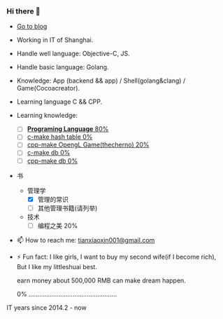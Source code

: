 ### Hi there 👋

+ [Go to blog](https://shaohung001.github.io)
+ Working in IT of Shanghai.
+ Handle well language: Objective-C, JS.
+ Handle basic language: Golang.
+ Knowledge: App (backend && app) / Shell(golang&clang) / Game(Cocoacreator).
+ Learning language C && CPP.
+ Learning knowledge: 
  - [ ] [**Programing Language** 80%](http://www.buildyourownlisp.com/)
  - [ ] [c-make hash table 0%](https://github.com/jamesroutley/write-a-hash-table)
  - [ ] [cpp-make OpengL Game(thecherno) 20%](https://www.bilibili.com/medialist/play/watchlater/BV1MJ411u7Bc)
  - [ ] [c-make db 0%](https://cstack.github.io/db_tutorial/)
  - [ ] [cpp-make db 0%](http://codecapsule.com/2012/11/07/ikvs-implementing-a-key-value-store-table-of-contents/)

+ 书
  + 管理学
    - [x] 管理的常识
    - [ ] 其他管理书籍(请列举)
  + 技术
    - [ ] 编程之美 20%

+ 📫 How to reach me: tianxiaoxin001@gmail.com

+ ⚡ Fun fact: I like girls, I want to buy my second wife(if I become rich), But I like my littleshuai best.

  earn money about 500,000 RMB can make dream happen.
  
  0% ..................................................

IT years since 2014.2 - now
